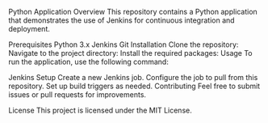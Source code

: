 Python Application
Overview
This repository contains a Python application that demonstrates the use of Jenkins for continuous integration and deployment.

Prerequisites
Python 3.x
Jenkins
Git
Installation
Clone the repository:
Navigate to the project directory:
Install the required packages:
Usage
To run the application, use the following command:

Jenkins Setup
Create a new Jenkins job.
Configure the job to pull from this repository.
Set up build triggers as needed.
Contributing
Feel free to submit issues or pull requests for improvements.

License
This project is licensed under the MIT License.